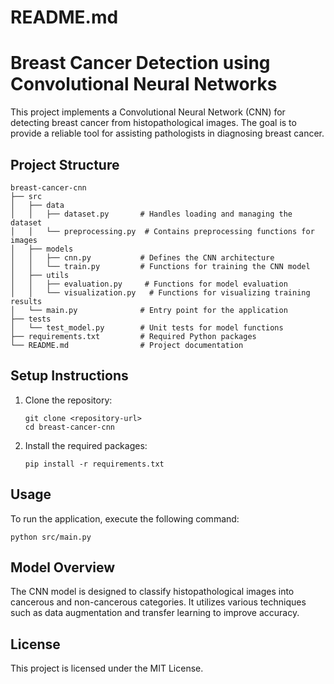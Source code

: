# README.md

# Breast Cancer Detection using Convolutional Neural Networks

This project implements a Convolutional Neural Network (CNN) for detecting breast cancer from histopathological images. The goal is to provide a reliable tool for assisting pathologists in diagnosing breast cancer.

## Project Structure

```
breast-cancer-cnn
├── src
│   ├── data
│   │   ├── dataset.py       # Handles loading and managing the dataset
│   │   └── preprocessing.py  # Contains preprocessing functions for images
│   ├── models
│   │   ├── cnn.py           # Defines the CNN architecture
│   │   └── train.py         # Functions for training the CNN model
│   ├── utils
│   │   ├── evaluation.py     # Functions for model evaluation
│   │   └── visualization.py   # Functions for visualizing training results
│   └── main.py              # Entry point for the application
├── tests
│   └── test_model.py        # Unit tests for model functions
├── requirements.txt         # Required Python packages
└── README.md                # Project documentation
```

## Setup Instructions

1. Clone the repository:
   ```
   git clone <repository-url>
   cd breast-cancer-cnn
   ```

2. Install the required packages:
   ```
   pip install -r requirements.txt
   ```

## Usage

To run the application, execute the following command:
```
python src/main.py
```

## Model Overview

The CNN model is designed to classify histopathological images into cancerous and non-cancerous categories. It utilizes various techniques such as data augmentation and transfer learning to improve accuracy.

## License

This project is licensed under the MIT License.